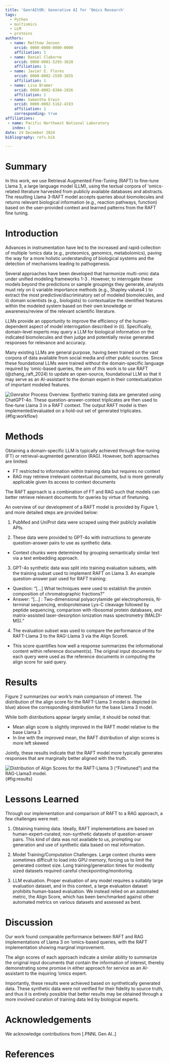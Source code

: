 ```yaml
---
title: 'GenrAItOR: Generative AI for ‘Omics Research'
tags:
  - Python
  - multiomics
  - LLM
  - proteins
authors:
  - name: Matthew Jensen
    orcid: 0000-0000-0000-0000
    affiliation: 1
  - name: Daniel Claborne
    orcid: 0000-0001-5293-3628
    affiliation: 1
  - name: Javier E. Flores
    orcid: 0000-0002-1550-1655
    affiliation: 1
  - name: Lisa Bramer
    orcid: 0000-0002-8384-1926
    affiliation: 1
  - name: Samantha Erwin
    orcid: 0000-0002-5162-4193
    affiliation: 1
    corresponding: true
affiliations:
 - name: Pacific Northwest National Laboratory
   index: 1
date: 24 December 2024
bibliography: refs.bib

---
```


# Summary

In this work, we use Retrieval Augmented Fine-Tuning (RAFT) to fine-tune Llama 3, a large language model (LLM), using the textual corpora of 'omics-related literature harvested from publicly available databases and abstracts.  
The resulting Llama 3-RAFT model accepts queries about biomolecules and returns relevant biological information (e.g., reaction pathways, function) based on the user-provided context and learned patterns from the RAFT fine tuning.

# Introduction

Advances in instrumentation have led to the increased and rapid collection of multiple ‘omics data (e.g., proteomics, genomics, metabolomics), paving the way for a more holistic understanding of biological systems and the detection of mechanisms leading to pathogenesis.

Several approaches have been developed that harmonize multi-omic data under unified modeling frameworks 1-3 <!--- Add citation--->. However, to interrogate these models beyond the predictions or sample groupings they generate, analysts must rely on i) variable importance methods (e.g., Shapley values4<!--- Add citation---> ) to extract the most predictive/discriminatory set of modeled biomolecules, and ii) domain scientists (e.g., biologists) to contextualize the identified features within the modeled system based on their own knowledge or awareness/review of the relevant scientific literature.

LLMs provide an opportunity to improve the efficiency of the human-dependent aspect of model interrogation described in (ii). Specifically, domain-level experts may query a LLM for biological information on the indicated biomolecules and then judge and potentially revise generated responses for relevance and accuracy.

Many existing LLMs are general purpose, having been trained on the vast corpora of data available from social media and other public sources. Since these foundational LLMs were trained without the domain-specific language required by ‘omic-based queries, the aim of this work is to use RAFT (@zhang_raft_2024) to update an open-source, foundational LLM so that it may serve as an AI-assistant to the domain expert in their contextualization of important modeled features.

![Genraitor Process Overview. Synthetic training data are generated using ChatGPT-4o. These question-answer-context triplicates are then used to fine-tune Llama 3 in a RAFT context. The output RAFT model is then implemented/evaluated on a hold-out set of generated triplicates.](images/workflow.png){#fig:workflow}

# Methods

Obtaining a domain-specific LLM is typically achieved through fine-tuning (FT) or retrieval-augmented generation (RAG). However, both approaches are limited:

- FT restricted to information within training data but requires no context
- RAG may retrieve irrelevant contextual documents, but is more generally applicable given its access to context documents

The RAFT approach is a combination of FT and RAG such that models can better retrieve relevant documents for queries by virtue of finetuning.

An overview of our development of a RAFT model is provided by Figure 1, and more detailed steps are provided below:

1. PubMed and UniProt data were scraped using their publicly available APIs.

2. These data were provided to GPT-4o with instructions to generate question-answer pairs to use as synthetic data.

- Context chunks were determined by grouping semantically similar text via a text embedding approach.

3. GPT-4o synthetic data was split into training evaluation subsets, with the training subset used to implement RAFT on Llama 3. An example question-answer pair used for RAFT training:

- Question: “[...] </DOCUMENT> What techniques were used to establish the protein composition of chromatographic fractions?”
- Answer: “[...] <ANSWER>: Two-dimensional polyacrylamide gel electrophoresis, N-terminal sequencing, endoproteinase Lys-C cleavage followed by peptide sequencing, comparison with ribosomal protein databases, and matrix-assisted laser-desorption ionization mass spectrometry (MALDI-MS).”

4. The evaluation subset was used to compare the performance of the RAFT-Llama 3 to the RAG-Llama 3 via the Align Score6.

- This score quantifies how well a response summarizes the informational content within reference document(s). The original input documents for each query were used as the reference documents in computing the align score for said query.

# Results

Figure 2 summarizes our work’s main comparison of interest. The distribution of the align score for the RAFT-Llama 3 model is depicted (in blue) above the corresponding distribution for the base Llama 3 model.

While both distributions appear largely similar, it should be noted that:

- Mean align score is slightly improved in the RAFT model relative to the base Llama 3
- In line with the improved mean, the RAFT distribution of align scores is more left skewed

Jointly, these results indicate that the RAFT model more typically generates responses that are marginally better aligned with the truth.

![Distribution of Align Scores for the RAFT-Llama 3 (“Finetuned”) and the RAG-Llama3 model.](images/results.png){#fig:results}

# Lessons Learned

Through our implementation and comparison of RAFT to a RAG approach, a few challenges were met:

1. Obtaining training data. Ideally, RAFT implementations are based on human-expert-curated, non-synthetic datasets of question-answer pairs. This kind of data was not available to us, prompting our generation and use of synthetic data based on real information.

2. Model Training/Computation Challenges. Large context chunks were sometimes difficult to load into GPU memory, forcing us to limit the generated context size. Long training/generation times for modestly sized datasets required careful checkpointing/monitoring.

3. LLM evaluation. Proper evaluation of any model requires a suitably large evaluation dataset, and in this context, a large evaluation dataset prohibits human-based evaluation. We instead relied on an automated metric, the Align Score, which has been benchmarked against other automated metrics on various datasets and assessed as best.

# Discussion

Our work found comparable performance between RAFT and RAG implementations of Llama 3 on ‘omics-based queries, with the RAFT implementation showing marginal improvement.

The align scores of each approach indicate a similar ability to summarize the original input documents that contain the information of interest, thereby demonstrating some promise in either approach for service as an AI-assistant to the inquiring ‘omics expert.

Importantly, these results were achieved based on synthetically generated data. These synthetic data were not verified for their fidelity to source truth, and thus it is entirely possible that better results may be obtained through a more involved curation of training data led by biological experts.

# Acknowledgements

We acknowledge contributions from [.PNNL Gen AI..]
<!--- Comments are Fun --->

# References
